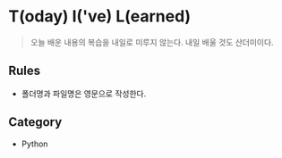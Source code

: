 # **T(oday) I('ve) L(earned)**

> 오늘 배운 내용의 복습을 내일로 미루지 않는다. 내일 배울 것도 산더미이다.
> 

## Rules
- 폴더명과 파일명은 영문으로 작성한다.


## Category
- Python
